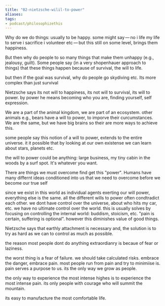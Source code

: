 ```yaml
---
title: "02-nietzsche-wilil-to-power"
aliases: 
tags: 
- podcast/philosophizethis
---
```



Why do we do things: usually to be happy. some might say — no i life my life to serve i sacrifice i volunteer etc — but this still on some level, brings them happiness. 

But then why do people to so many things that make them unhappy (e.g., jealousy, guilt). Some people say (in a very shopenhauer approach to things) that these things happen because of survival, the will to life. 

but then if the goal was survival, why do people go skydiving etc. Its more complex than just survival

Nietzsche says its not will to happiness, its not will to survival, its will to power. by power he means becoming who you are, finding yourself, self expression. 

We are a part of the animal kingdom, we are part of an ecosystem. other animals e.g., bears have a will to power, to imporve their curcumstances. We are the same, but we have big brains so their are more ways to achieve this. 

some people say this notion of a will to power, extends to the entire universe. it it possible that by looking at our own existense we can learn about stars, planets etc. 

the will to power could be anything: large business, my tiny cabin in the woods by a surf spot. It's whatever you want. 


There are things we must overcome find get this "power". Humans have many differnt ideas conditioned into us that we need to overcome before we become our true self




since we exist in this world as individual agents exerting our will power, everything else is the same. all the different wills to power often condtradict each other. we dont have control over the universe, about who hits my car, etc. we have no ultimate control over the world. this is usually solves by focusing on controlling the internal world: buddism, stoicism, etc. "pain is certain, suffering is optional". however this diminishes value of good things. 

Nietzsche says that earthly attachment is necessary and, the solution is to try as hard as we can to control as much as possible.

the reason most people dont do anything extraordianry is becaue of fear or laziness. 

the worst thing is a fear of failure. we should take calculated risks. embrace the danger, embrace pain. most people run from pain and try to minimiise is. pain serves a purpose to us. its the only way we grow as people. 

the only way to experience the most intense highes is to experience the most intense pain. its only people with courage who will summit the mountain. 

its easy to manufacture the most comfortable life. 